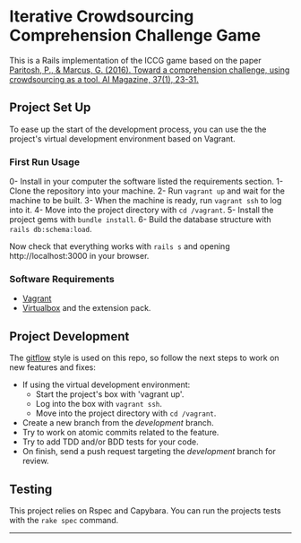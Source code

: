 # Iterative Crowdsourcing Comprehension Challenge Game

This is a Rails implementation of the ICCG game based on the paper [Paritosh, P., & Marcus, G. (2016). Toward a comprehension challenge, using crowdsourcing as a tool. AI Magazine, 37(1), 23-31.][0]


## Project Set Up

To ease up the start of the development process, you can use the the project's
virtual development environment based on Vagrant.

### First Run Usage

0- Install in your computer the software listed the requirements section.
1- Clone the repository into your machine.
2- Run `vagrant up` and wait for the machine to be built.
3- When the machine is ready, run `vagrant ssh` to log into it.
4- Move into the project directory with `cd /vagrant`.
5- Install the project gems with `bundle install`.
6- Build the database structure with `rails db:schema:load`.

Now check that everything works with `rails s` and opening http://localhost:3000
in your browser.

### Software Requirements

* [Vagrant][1]
* [Virtualbox][2] and the extension pack.


## Project Development

The [gitflow][3] style is used on this repo, so follow the next steps to work on
new features and fixes:

* If using the virtual development environment:
  - Start the project's box with 'vagrant up'.
  - Log into the box with `vagrant ssh`.
  - Move into the project directory with `cd /vagrant`.
* Create a new branch from the _development_ branch.
* Try to work on atomic commits related to the feature.
* Try to add TDD and/or BDD tests for your code.
* On finish, send a push request targeting the _development_ branch for review.


## Testing

This project relies on Rspec and Capybara. You can run the projects tests with
the `rake spec` command.

---
[0]: https://www.aaai.org/ojs/index.php/aimagazine/article/view/2649
[1]: https://www.vagrantup.com/downloads.html
[2]: https://www.virtualbox.org/wiki/Downloads
[3]: https://datasift.github.io/gitflow/IntroducingGitFlow.html
